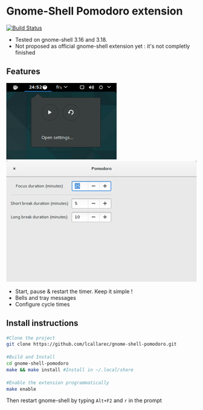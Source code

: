 # Gnome-Shell Pomodoro extension

[![Build Status](https://travis-ci.org/lcallarec/gnome-shell-pomodoro.svg?branch=master)](https://travis-ci.org/lcallarec/gnome-shell-pomodoro)

* Tested on gnome-shell 3.16 and 3.18.
* Not proposed as official gnome-shell extension yet : it's not completly finished

## Features

![Shell integration](docs/screenshots/shell.png)
![Settings](docs/screenshots/prefs.png)

* Start, pause & restart the timer. Keep it simple !
* Bells and tray messages
* Configure cycle times

## Install instructions

```bash
#Clone the project
git clone https://github.com/lcallarec/gnome-shell-pomodoro.git

#Build and Install
cd gnome-shell-pomodoro
make && make install #Install in ~/.local/share

#Enable the extension programmatically
make enable
```

Then restart gnome-shell by typing `Alt+F2` and `r` in the prompt
